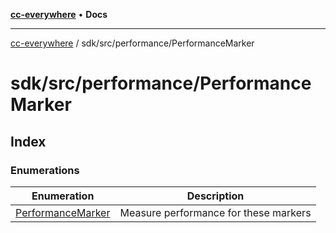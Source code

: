 [**cc-everywhere**](../../../../index.md) • **Docs**

***

[cc-everywhere](../../../../index.md) / sdk/src/performance/PerformanceMarker

# sdk/src/performance/PerformanceMarker

## Index

### Enumerations

| Enumeration | Description |
| ------ | ------ |
| [PerformanceMarker](enumerations/PerformanceMarker.md) | Measure performance for these markers |
